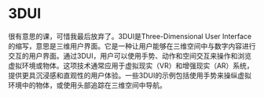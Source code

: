 # 3DUI
很有意思的课，可惜我最后放弃了。3DUI是Three-Dimensional User Interface的缩写，意思是三维用户界面。它是一种让用户能够在三维空间中与数字内容进行交互的用户界面。通过3DUI，用户可以使用手势、动作和空间交互来操作和浏览虚拟环境或物体。这项技术通常应用于虚拟现实（VR）和增强现实（AR）系统，提供更具沉浸感和直观性的用户体验。一些3DUI的示例包括使用手势来操纵虚拟环境中的物体，或使用头部追踪在三维空间中导航。
